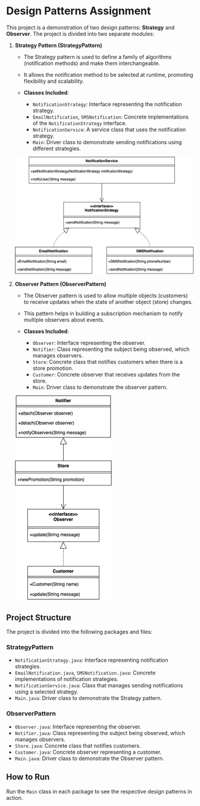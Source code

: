 # Design Patterns Assignment

This project is a demonstration of two design patterns: **Strategy** and **Observer**. The project is divided into two separate modules:

1. **Strategy Pattern (StrategyPattern)**
   - The Strategy pattern is used to define a family of algorithms (notification methods) and make them interchangeable.
   - It allows the notification method to be selected at runtime, promoting flexibility and scalability.

   - **Classes Included**:
     - `NotificationStrategy`: Interface representing the notification strategy.
     - `EmailNotification`, `SMSNotification`: Concrete implementations of the `NotificationStrategy` interface.
     - `NotificationService`: A service class that uses the notification strategy.
     - `Main`: Driver class to demonstrate sending notifications using different strategies.

   ![Strategy Pattern Class Diagram](StrategyPattern/StrategyDiagram.jpg)

2. **Observer Pattern (ObserverPattern)**
   - The Observer pattern is used to allow multiple objects (customers) to receive updates when the state of another object (store) changes.
   - This pattern helps in building a subscription mechanism to notify multiple observers about events.

   - **Classes Included**:
     - `Observer`: Interface representing the observer.
     - `Notifier`: Class representing the subject being observed, which manages observers.
     - `Store`: Concrete class that notifies customers when there is a store promotion.
     - `Customer`: Concrete observer that receives updates from the store.
     - `Main`: Driver class to demonstrate the observer pattern.

   ![Observer Pattern Class Diagram](ObserverPattern/ObserverDiagram.jpg)

## Project Structure
The project is divided into the following packages and files:

### StrategyPattern
- `NotificationStrategy.java`: Interface representing notification strategies.
- `EmailNotification.java`, `SMSNotification.java`: Concrete implementations of notification strategies.
- `NotificationService.java`: Class that manages sending notifications using a selected strategy.
- `Main.java`: Driver class to demonstrate the Strategy pattern.

### ObserverPattern
- `Observer.java`: Interface representing the observer.
- `Notifier.java`: Class representing the subject being observed, which manages observers.
- `Store.java`: Concrete class that notifies customers.
- `Customer.java`: Concrete observer representing a customer.
- `Main.java`: Driver class to demonstrate the Observer pattern.

## How to Run
Run the `Main` class in each package to see the respective design patterns in action.

